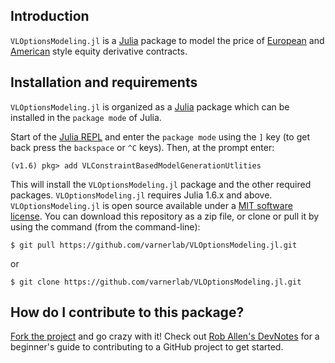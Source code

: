 ## Introduction
`VLOptionsModeling.jl` is a [Julia](https://julialang.org/downloads/) package to model the price of [European](https://www.investopedia.com/terms/e/europeanoption.asp) and [American](https://www.investopedia.com/terms/a/americanoption.asp) style equity derivative contracts. 

## Installation and requirements
`VLOptionsModeling.jl` is organized as a [Julia](http://julialang.org) package which can be installed in the `package mode` of Julia.

Start of the [Julia REPL](https://docs.julialang.org/en/v1/stdlib/REPL/index.html) and enter the `package mode` using the `]` key (to get back press the `backspace` or `^C` keys). Then, at the prompt enter:

    (v1.6) pkg> add VLConstraintBasedModelGenerationUtlities

This will install the `VLOptionsModeling.jl` package and the other required packages. `VLOptionsModeling.jl` requires Julia 1.6.x and above. `VLOptionsModeling.jl` is open source available under a [MIT software license](https://opensource.org/licenses/MIT). You can download this repository as a zip file, or clone or pull it by using the command (from the command-line):

	$ git pull https://github.com/varnerlab/VLOptionsModeling.jl.git

or

	$ git clone https://github.com/varnerlab/VLOptionsModeling.jl.git

## How do I contribute to this package?
[Fork the project](https://guides.github.com/activities/forking/) and go crazy with it!
Check out [Rob Allen's DevNotes](https://akrabat.com/the-beginners-guide-to-contributing-to-a-github-project/)
for a beginner's guide to contributing to a GitHub project to get started. 